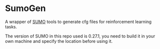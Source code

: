 # SumoGen
A wrapper of [SUMO](http://sumo.dlr.de/wiki/Main_Page) tools to generate cfg files for reinforcement learning tasks.

The version of SUMO in this repo used is 0.27.1, you need to build it in your own machine and specify the location before using it.
